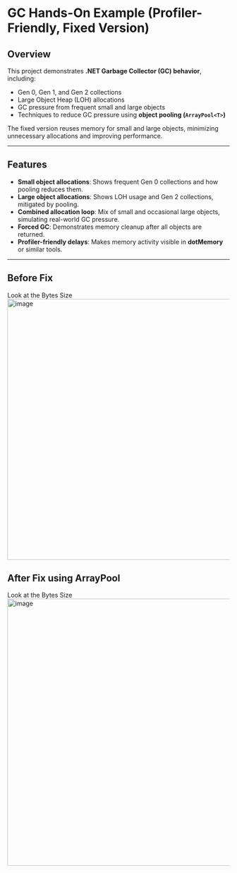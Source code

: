 # GC Hands-On Example (Profiler-Friendly, Fixed Version)

## Overview
This project demonstrates **.NET Garbage Collector (GC) behavior**, including:  

- Gen 0, Gen 1, and Gen 2 collections  
- Large Object Heap (LOH) allocations  
- GC pressure from frequent small and large objects  
- Techniques to reduce GC pressure using **object pooling (`ArrayPool<T>`)**  

The fixed version reuses memory for small and large objects, minimizing unnecessary allocations and improving performance.

---

## Features

- **Small object allocations**: Shows frequent Gen 0 collections and how pooling reduces them.  
- **Large object allocations**: Shows LOH usage and Gen 2 collections, mitigated by pooling.  
- **Combined allocation loop**: Mix of small and occasional large objects, simulating real-world GC pressure.  
- **Forced GC**: Demonstrates memory cleanup after all objects are returned.  
- **Profiler-friendly delays**: Makes memory activity visible in **dotMemory** or similar tools.

---

## Before Fix
Look at the Bytes Size
<img width="1374" height="591" alt="image" src="https://github.com/user-attachments/assets/516f0a32-22ed-4afc-82f6-6fdc338f61f5" />

## After Fix using ArrayPool
Look at the Bytes Size
<img width="1386" height="605" alt="image" src="https://github.com/user-attachments/assets/09365bb9-66e0-46be-a5be-9840a48c7f56" />

